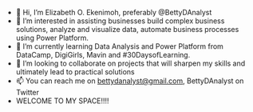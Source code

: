 - 👋 Hi, I’m Elizabeth O. Ekenimoh, preferably @BettyDAnalyst
- 👀 I’m interested in assisting businesses build complex business solutions, analyze and visualize data, automate business processes using Power Platform.
- 🌱 I’m currently learning Data Analysis and Power Platform from DataCamp, DigiGirls, Mavin and #30DaysofLearning.
- 💞️ I’m looking to collaborate on projects that will sharpen my skills and ultimately lead to practical solutions
- 📫 You can reach me on bettydanalyst@gmail.com, BettyDAnalyst on Twitter
- WELCOME TO MY SPACE!!!!

<!---
BettyDAnalyst/BettyDAnalyst is a ✨ special ✨ repository because its `README.md` (this file) appears on your GitHub profile.
You can click the Preview link to take a look at your changes.
--->
